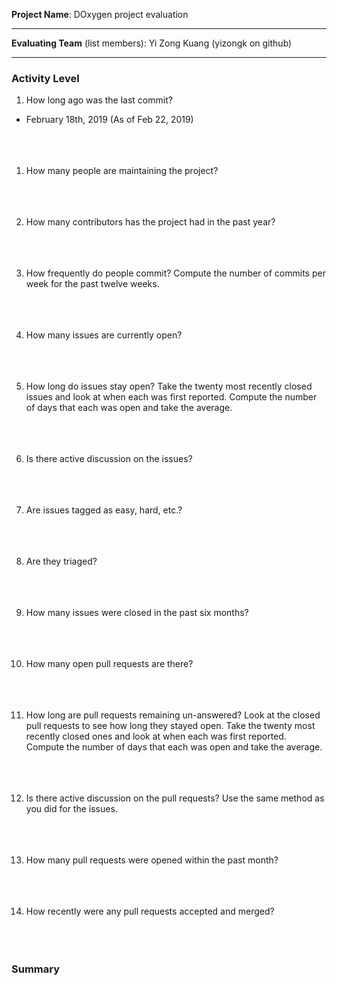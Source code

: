 **Project Name**: 
DOxygen project evaluation

---

**Evaluating Team** (list members):
Yi Zong Kuang (yizongk on github)

---

### Activity Level


1. How long ago was the last commit?
 * February 18th, 2019 (As of Feb 22, 2019)
<br><br><br><br>

1. How many people are maintaining the project?
<br><br><br><br>

1. How many contributors has the project had in the past year?
<br><br><br><br>

1. How frequently do people commit? 
Compute the number of commits per week for the past twelve weeks.
<br><br><br><br>

1. How many issues are currently open?
<br><br><br><br>

1. How long do issues stay open?
Take the twenty most recently closed issues and look at when each was first reported. 
Compute the number of days that each was open and take the average.
<br><br><br><br>

1. Is there active discussion on the issues?
<br><br><br><br>

1. Are issues tagged as easy, hard, etc.?
<br><br><br><br>


1. Are they triaged?
<br><br><br><br>

1. How many issues were closed in the past six months?
<br><br><br><br> 

1. How many open pull requests are there? 
<br><br><br><br>

1. How long are pull requests remaining un-answered?
Look at the closed pull requests to see how long they stayed open. Take the twenty most recently closed ones and look at when each was first reported. Compute the number of days that each was open and take the average.
<br><br><br><br>

1. Is there active discussion on the pull requests?
Use the same method as you did for the issues.
<br><br><br><br>

1. How many pull requests were opened within the past month?
<br><br><br><br>


1. How recently were any pull requests accepted and merged? 
<br><br><br><br>

### Summary

